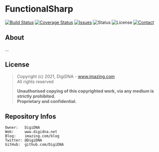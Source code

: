 FunctionalSharp
===============

[![Build Status](https://img.shields.io/travis/DigiDNA/FunctionalSharp.svg?branch=master&style=flat)](https://travis-ci.org/DigiDNA/FunctionalSharp)
[![Coverage Status](https://img.shields.io/coveralls/DigiDNA/FunctionalSharp.svg?branch=master&style=flat)](https://coveralls.io/r/DigiDNA/FunctionalSharp?branch=master)
[![Issues](http://img.shields.io/github/issues/DigiDNA/FunctionalSharp.svg?style=flat)](https://github.com/DigiDNA/FunctionalSharp/issues)
![Status](https://img.shields.io/badge/status-active-brightgreen.svg?style=flat)
![License](https://img.shields.io/badge/license-mit-brightgreen.svg?style=flat)
[![Contact](https://img.shields.io/badge/contact-@DigiDNA-blue.svg?style=flat)](https://twitter.com/DigiDNA)

About
-----

...

License
-------

> Copyright (c) 2021, DigiDNA - www.imazing.com  
> All rights reserved
> 
> **Unauthorised copying of this copyrighted work, via any medium is strictly prohibited.  
> Proprietary and confidential.**

Repository Infos
----------------

    Owner:   DigiDNA
    Web:     www.digidna.net
    Blog:    imazing.com/blog
    Twitter: @DigiDNA
    GitHub:  github.com/DigiDNA
